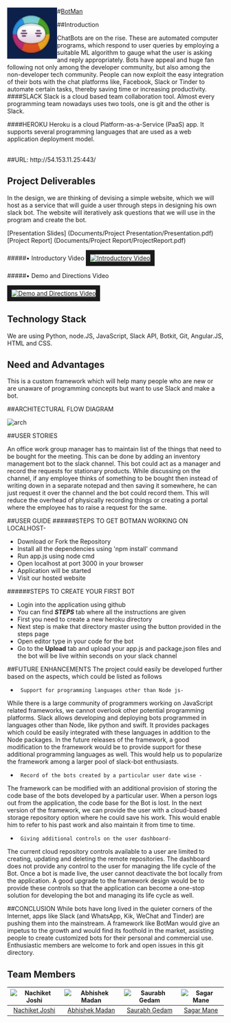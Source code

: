 #<a href="http://54.153.11.25:443/" style="text_decoration:none;">BotMan</a>
<img src="https://github.com/SJSU272Lab/Botman/blob/master/Documents/Project%20Logo/logo.JPG" width="23%" height="23%" align="left">



##Introduction

ChatBots are on the rise. These are automated computer programs, which respond to user queries by employing a suitable ML algorithm to gauge what the user is asking and reply appropriately. Bots have appeal and huge fan following not only among the developer community, but also among the non-developer tech community. People can now exploit the easy integration of their bots with the chat platforms like, Facebook, Slack or Tinder to automate certain tasks, thereby saving time or increasing productivity.<br/>
####SLACK
Slack is a cloud based team collaboration tool. Almost every programming team nowadays uses two tools, one is git and the other is Slack.

####HEROKU
Heroku is a cloud Platform-as-a-Service (PaaS) app. It supports several programming languages that are used as a web application deployment model.

<br>
##URL:
http://54.153.11.25:443/

## Project Deliverables

In the design, we are thinking of devising a simple website, which we will host as a service that will guide a user through steps in designing his own slack bot.
The website will iteratively ask questions that we will use in the program and create the bot.

[Presentation Slides] (Documents/Project Presentation/Presentation.pdf) <br/>
[Project Report] (Documents/Project Report/ProjectReport.pdf)

#####• Introductory Video
<a href="https://www.youtube.com/watch?v=Vt0EBIN8PVo"><img src="http://i3.ytimg.com/vi/Vt0EBIN8PVo/hqdefault.jpg" 
alt="Introductory Video" width="240" height="180" border="10" /></a>

#####• Demo and Directions Video 

<a href="https://www.youtube.com/watch?v=HM9CImS1Lug"><img src="http://i3.ytimg.com/vi/HM9CImS1Lug/hqdefault.jpg" 
alt="Demo and Directions Video" width="240" height="180" border="10" /></a>

##	Technology Stack

We are using Python, node.JS, JavaScript, Slack API, Botkit, Git, Angular.JS, HTML and CSS.

##	Need and Advantages

This is a custom framework which will help many people who are new or are unaware of programming concepts but want to use Slack and make a bot.

##ARCHITECTURAL FLOW DIAGRAM

![arch](https://cloud.githubusercontent.com/assets/15001254/21296495/f335371c-c521-11e6-9d63-a4221c57c268.png)


##USER STORIES

An office work group manager has to maintain list of the things that need to be bought for the meeting. This can be done by adding an inventory management bot to the slack channel. This bot could act as a manager and record the requests for stationary products. While discussing on the channel, if any employee thinks of something to be bought then instead of writing down in a separate notepad and then saving it somewhere, he can just request it over the channel and the bot could record them. This will reduce the overhead of physically recording things or creating a portal where the employee has to raise a request for the same.

##USER GUIDE
######STEPS TO GET BOTMAN WORKING ON LOCALHOST-
-	Download or Fork the Repository
- Install all the dependencies using 'npm install' command
- Run app.js using node cmd
- Open localhost at port 3000 in your browser
- Application will be started
- Visit our hosted website

######STEPS TO CREATE YOUR FIRST BOT
- Login into the application using github
- You can find **_STEPS_** tab where all the instructions are given
- First you need to create a new heroku directory
- Next step is make that directory master using the button provided in the steps page
- Open editor type in your code for the bot
- Go to the **Upload** tab and upload your app.js and package.json files and the bot will be live within seconds on your slack channel

##FUTURE ENHANCEMENTS
The project could easily be developed further based on the aspects, which could be listed as follows<br>
-      Support for programming languages other than Node js-
While there is a large community of programmers working on JavaScript related frameworks, we cannot overlook other potential programming platforms. Slack allows developing and deploying bots programmed in languages other than Node, like python and swift. It provides packages which could be easily integrated with these languages in addition to the Node packages. In the future releases of the framework, a good modification to the framework would be to provide support for these additional programming languages as well. This would help us to popularize the framework among a larger pool of slack-bot enthusiasts.<br>
-      Record of the bots created by a particular user date wise -
The framework can be modified with an additional provision of storing the code base of the bots developed by a particular user. When a person logs out from the application, the code base for the Bot is lost. In the next version of the framework, we can provide the user with a cloud-based storage repository option where he could save his work. This would enable him to refer to his past work and also maintain it from time to time.<br>
-      Giving additional controls on the user dashboard-
The current cloud repository controls available to a user are limited to creating, updating and deleting the remote repositories. The dashboard does not provide any control to the user for managing the life cycle of the Bot. Once a bot is made live, the user cannot deactivate the bot locally from the application.  A good upgrade to the framework design would be to provide these controls so that the application can become a one-stop solution for developing the bot and managing its life cycle as well.

##CONCLUSION
While bots have long lived in the quieter corners of the Internet, apps like Slack (and WhatsApp, Kik, WeChat and Tinder) are pushing them into the mainstream. A framework like BotMan would give an impetus to the growth and would find its foothold in the market, assisting people to create customized bots for their personal and commercial use.
Enthusiastic members are welcome to fork and open issues in this git directory.

## Team Members


![Nachiket Joshi](https://avatars.githubusercontent.com/TheBloodMage?s=100) |  ![Abhishek Madan](https://avatars.githubusercontent.com/AbhishekMadan?s=100) |![Saurabh Gedam](https://avatars.githubusercontent.com/saurabhgedam?s=100)  |  ![Sagar Mane](https://avatars.githubusercontent.com/Sagar-Mane?s=100)
:--------------------------------------------------------------------------:|:-----------------------------------------------------------------------------:|:--------------------------------------------------------------------------:|:---------------------------------------------------------------------:
[Nachiket Joshi](https://github.com/TheBloodMage) | [Abhishek Madan](https://github.com/AbhishekMadan) | [Saurabh Gedam](https://github.com/saurabhgedam)|[Sagar Mane](https://github.com/Sagar-Mane)

